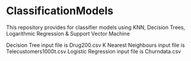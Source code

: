 # ClassificationModels
This repository provides for classifier models using KNN, Decision Trees, Logarithmic Regression &amp; Support Vector Machine

Decision Tree input file is Drug200.csv
K Nearest Neighbours input file is Telecustomers1000t.csv
Logistic Regression input file is Churndata.csv
